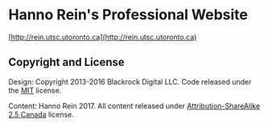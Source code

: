 # Hanno Rein's Professional Website

[http://rein.utsc.utoronto.ca](http://rein.utsc.utoronto.ca)

## Copyright and License

Design: Copyright 2013-2016 Blackrock Digital LLC. Code released under the [MIT](https://github.com/BlackrockDigital/startbootstrap-landing-page/blob/gh-pages/LICENSE) license.

Content: Hanno Rein 2017. All content released under [Attribution-ShareAlike 2.5 Canada](https://creativecommons.org/licenses/by-sa/2.5/ca/) license.
